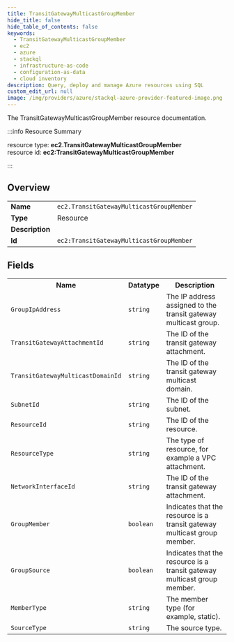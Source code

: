 ```yaml
---
title: TransitGatewayMulticastGroupMember
hide_title: false
hide_table_of_contents: false
keywords:
  - TransitGatewayMulticastGroupMember
  - ec2
  - azure
  - stackql
  - infrastructure-as-code
  - configuration-as-data
  - cloud inventory
description: Query, deploy and manage Azure resources using SQL
custom_edit_url: null
image: /img/providers/azure/stackql-azure-provider-featured-image.png
---
```

The TransitGatewayMulticastGroupMember resource documentation.

:::info Resource Summary

<div class="row">
<div class="providerDocColumn">
<span>resource type:&nbsp;<b>ec2.TransitGatewayMulticastGroupMember</b></span><br />
<span>resource id:&nbsp;<b>ec2:TransitGatewayMulticastGroupMember</b></span><br />
</div>
</div>

:::

## Overview
<table><tbody>
<tr><td><b>Name</b></td><td><code>ec2.TransitGatewayMulticastGroupMember</code></td></tr>
<tr><td><b>Type</b></td><td>Resource</td></tr>
<tr><td><b>Description</b></td><td></td></tr>
<tr><td><b>Id</b></td><td><code>ec2:TransitGatewayMulticastGroupMember</code></td></tr>
</tbody></table>

## Fields
<table><tbody>
<tr><th>Name</th><th>Datatype</th><th>Description</th></tr>
<tr><td><code>GroupIpAddress</code></td><td><code>string</code></td><td>The IP address assigned to the transit gateway multicast group.</td></tr><tr><td><code>TransitGatewayAttachmentId</code></td><td><code>string</code></td><td>The ID of the transit gateway attachment.</td></tr><tr><td><code>TransitGatewayMulticastDomainId</code></td><td><code>string</code></td><td>The ID of the transit gateway multicast domain.</td></tr><tr><td><code>SubnetId</code></td><td><code>string</code></td><td>The ID of the subnet.</td></tr><tr><td><code>ResourceId</code></td><td><code>string</code></td><td>The ID of the resource.</td></tr><tr><td><code>ResourceType</code></td><td><code>string</code></td><td>The type of resource, for example a VPC attachment.</td></tr><tr><td><code>NetworkInterfaceId</code></td><td><code>string</code></td><td>The ID of the transit gateway attachment.</td></tr><tr><td><code>GroupMember</code></td><td><code>boolean</code></td><td>Indicates that the resource is a transit gateway multicast group member.</td></tr><tr><td><code>GroupSource</code></td><td><code>boolean</code></td><td>Indicates that the resource is a transit gateway multicast group member.</td></tr><tr><td><code>MemberType</code></td><td><code>string</code></td><td>The member type (for example, static).</td></tr><tr><td><code>SourceType</code></td><td><code>string</code></td><td>The source type.</td></tr>
</tbody></table>